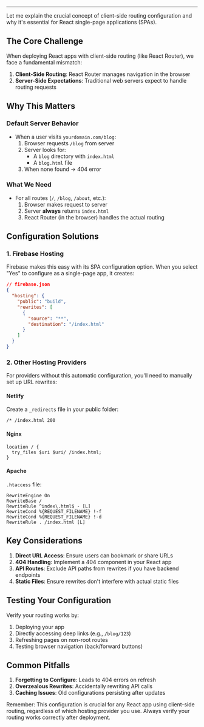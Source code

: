 
---
Let me explain the crucial concept of client-side routing configuration and why it's essential for React single-page applications (SPAs).

## The Core Challenge

When deploying React apps with client-side routing (like React Router), we face a fundamental mismatch:

1. **Client-Side Routing**: React Router manages navigation in the browser
2. **Server-Side Expectations**: Traditional web servers expect to handle routing requests

## Why This Matters

### Default Server Behavior
- When a user visits `yourdomain.com/blog`:
  1. Browser requests `/blog` from server
  2. Server looks for:
     - A `blog` directory with `index.html`
     - A `blog.html` file
  3. When none found → 404 error

### What We Need
- For all routes (`/`, `/blog`, `/about`, etc.):
  1. Browser makes request to server
  2. Server **always** returns `index.html`
  3. React Router (in the browser) handles the actual routing

## Configuration Solutions

### 1. Firebase Hosting
Firebase makes this easy with its SPA configuration option. When you select "Yes" to configure as a single-page app, it creates:

```json
// firebase.json
{
  "hosting": {
    "public": "build",
    "rewrites": [
      {
        "source": "**",
        "destination": "/index.html"
      }
    ]
  }
}
```

### 2. Other Hosting Providers

For providers without this automatic configuration, you'll need to manually set up URL rewrites:

#### Netlify
Create a `_redirects` file in your public folder:
```
/* /index.html 200
```

#### Nginx
```nginx
location / {
  try_files $uri $uri/ /index.html;
}
```

#### Apache
`.htaccess` file:
```
RewriteEngine On
RewriteBase /
RewriteRule ^index\.html$ - [L]
RewriteCond %{REQUEST_FILENAME} !-f
RewriteCond %{REQUEST_FILENAME} !-d
RewriteRule . /index.html [L]
```

## Key Considerations

1. **Direct URL Access**: Ensure users can bookmark or share URLs
2. **404 Handling**: Implement a 404 component in your React app
3. **API Routes**: Exclude API paths from rewrites if you have backend endpoints
4. **Static Files**: Ensure rewrites don't interfere with actual static files

## Testing Your Configuration

Verify your routing works by:
1. Deploying your app
2. Directly accessing deep links (e.g., `/blog/123`)
3. Refreshing pages on non-root routes
4. Testing browser navigation (back/forward buttons)

## Common Pitfalls

1. **Forgetting to Configure**: Leads to 404 errors on refresh
2. **Overzealous Rewrites**: Accidentally rewriting API calls
3. **Caching Issues**: Old configurations persisting after updates

Remember: This configuration is crucial for any React app using client-side routing, regardless of which hosting provider you use. Always verify your routing works correctly after deployment.